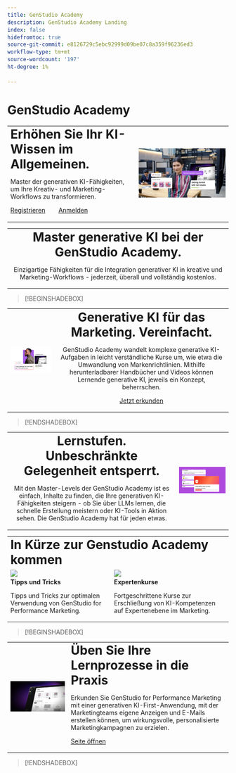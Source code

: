 ```yaml
---
title: GenStudio Academy
description: GenStudio Academy Landing
index: false
hidefromtoc: true
source-git-commit: e8126729c5ebc92999d09be07c8a359f96236ed3
workflow-type: tm+mt
source-wordcount: '197'
ht-degree: 1%

---
```


# GenStudio Academy

<table>
 <tr style= "border: 0;">
  <td> <strong style= "font-size: 2em">Erhöhen Sie Ihr KI-Wissen im Allgemeinen.  </strong><p>Master der generativen KI-Fähigkeiten, um Ihre Kreativ- und Marketing-Workflows zu transformieren. <p><a href="https://learningmanager.adobe.com/accountiplogin?ipId=16970&amp;accesskey=c4988oojirhb5" rel="noreferrer" target="_blank" class="spectrum-Button spectrum-Button--fill spectrum-Button--accent spectrum-Button--sizeM"><span class="spectrum-Button-label has-no-wrap">Registrieren</span></a>          <a href="https://genstudioacademy.adobelearningmanager.com/" rel="noreferrer" target="_blank" class="spectrum-Button spectrum-Button--fill spectrum-Button--accent spectrum-Button--sizeM"><span class="spectrum-Button-label has-no-wrap">Anmelden</span></a></td>
  <td><img src="./assets/elevate-your-generative-ai-knowledge.png"></td>
 </tr>
</table>

<table>
 <tr style= "border: 0;">
  <td align="center">
    <strong style= "font-size: 2em"> Master generative KI bei der GenStudio Academy.</strong><p>Einzigartige Fähigkeiten für die Integration generativer KI in kreative und Marketing-Workflows - jederzeit, überall und vollständig kostenlos.
  </td>
 </tr>
</table>

>[!BEGINSHADEBOX]

<table>
 <tr style= "border: 0;">
  <td><img src="./assets/generative-ai-for-marketing-simplified.png"></td>
  <td align="center"> <strong style= "font-size: 2em">Generative KI für das Marketing. Vereinfacht.</strong><p> GenStudio Academy wandelt komplexe generative KI-Aufgaben in leicht verständliche Kurse um, wie etwa die Umwandlung von Markenrichtlinien. Mithilfe herunterladbarer Handbücher und Videos können Lernende generative KI, jeweils ein Konzept, beherrschen.<p><a href="https://learningmanager.adobe.com/accountiplogin?ipId=16970&amp;accesskey=c4988oojirhb5" rel="noreferrer" target="_blank" class="spectrum-Button spectrum-Button--fill spectrum-Button--accent spectrum-Button--sizeM"><span class="spectrum-Button-label has-no-wrap">Jetzt erkunden</span></a></td>
 </tr>
</table>

>[!ENDSHADEBOX]

<table>
 <tr style= "border: 0;">
  <td align="center"> <strong style= "font-size: 2em"> Lernstufen. Unbeschränkte Gelegenheit entsperrt.</strong><p>Mit den Master-Levels der GenStudio Academy ist es einfach, Inhalte zu finden, die Ihre generativen KI-Fähigkeiten steigern - ob Sie über LLMs lernen, die schnelle Erstellung meistern oder KI-Tools in Aktion sehen. Die GenStudio Academy hat für jeden etwas.</td>
  <td><img src="./assets/levels-of-learning.png"></td>
 </tr>
</table>


<table>
 <tr style= "border: 0;colspan: 3;">
  <td colspan="3"> <strong style= "font-size: 2em;">In Kürze zur Genstudio Academy kommen</strong></td>
 </tr> 
 <tr style= "border: 0;colspan: 3;"> 
   <td>
      <img src="https://video.tv.adobe.com/v/3434938?format=jpeg">
      <div>
      <strong>Tipps und Tricks </strong>
      </div>
      <p>
      Tipps und Tricks zur optimalen Verwendung von GenStudio for Performance Marketing.
      </p>
   </td>
   <td>
      <img src="https://video.tv.adobe.com/v/3434938?format=jpeg">
      <div>
      <strong>Expertenkurse</strong>
      </div>
      <p>
      Fortgeschrittene Kurse zur Erschließung von KI-Kompetenzen auf Expertenebene im Marketing.
      </p>
   </td>
 </tr>
</table>

>[!BEGINSHADEBOX]

<table>
    <tr></tr>
 <tr style= "border: 0;">
 <td><img src="./assets/put-your-learnings-into-practice.png"></td>
  <td> <strong style= "font-size: 2em">Üben Sie Ihre Lernprozesse in die Praxis</strong><p>Erkunden Sie GenStudio for Performance Marketing mit einer generativen KI-First-Anwendung, mit der Marketingteams eigene Anzeigen und E-Mails erstellen können, um wirkungsvolle, personalisierte Marketingkampagnen zu erzielen.<p><a href="https://business.adobe.com" rel="noreferrer" target="_blank" class="spectrum-Button spectrum-Button--fill spectrum-Button--accent spectrum-Button--sizeM"><span class="spectrum-Button-label has-no-wrap">Seite öffnen</span></a></td>
 </tr>
    <tr></tr>
</table>

>[!ENDSHADEBOX]

<!--
## Heading 2 SHADEBOXES



<table>
 <tr style= "border: 0;">
  <td><img src="./assets/medium.png"></td>
  <td align="center"> <strong style= "font-size: 2em">Image left / Text right</strong><p> Bacon ipsum dolor amet tri-tip buffalo kevin landjaeger beef ribs pork loin, brisket doner sirloin. Buffalo pig sausage, leberkas sirloin ham meatball t-bone tenderloin. Jerky kevin landjaeger prosciutto, cupim capicola boudin. <p><a href="https://business.adobe.com/products/genstudio.htmlL" rel="noreferrer" target="_blank" class="spectrum-Button spectrum-Button--fill spectrum-Button--accent spectrum-Button--sizeM"><span class="spectrum-Button-label has-no-wrap">Explore Now</span></a></td>
 </tr>
</table>



<table>
 <tr style= "border: 0;colspan: 2;">
  <td> <strong style= "font-size: 2em">Coming soon to Genstudio Academy</strong></td>
 </tr> 
 <tr> 
    <td align="left"><img src="./assets/small.png"></td>
    <td align="center"><img src="./assets/small.png"></td>
    <td align="right"><img src="./assets/small.png"></td>
 </tr>
</table>

>[!BEGINSHADEBOX]

<table>
 <tr style= "border: 0;">
  <td> <strong style= "font-size: 2em">Adobe GenStudio Academy</strong><p> Become a Generative AI leader. Master the AI skills to transform your workflows and lead your industry forward. <p><a href="https://business.adobe.com/products/genstudio.htmlL" rel="noreferrer" target="_blank" class="spectrum-Button spectrum-Button--fill spectrum-Button--accent spectrum-Button--sizeM"><span class="spectrum-Button-label has-no-wrap">Register</span></a>&nbsp&nbsp&nbsp&nbsp&nbsp&nbsp&nbsp   <a href="https://business.adobe.com/products/genstudio.htmlL" rel="noreferrer" target="_blank" class="spectrum-Button spectrum-Button--fill spectrum-Button--accent spectrum-Button--sizeM"><span class="spectrum-Button-label has-no-wrap">Login</span></a></td>
  <td><img src="./assets/medium.png"></td>
 </tr>
</table>

>[!ENDSHADEBOX]

### Coming soon to Genstudio Academy

<table>
 <tr> 
    <td align="left"><img src="./assets/small.png"></td>
    <td align="center"><img src="./assets/small.png"></td>
    <td align="right"><img src="./assets/small.png"></td>
 </tr>
</table>




-->